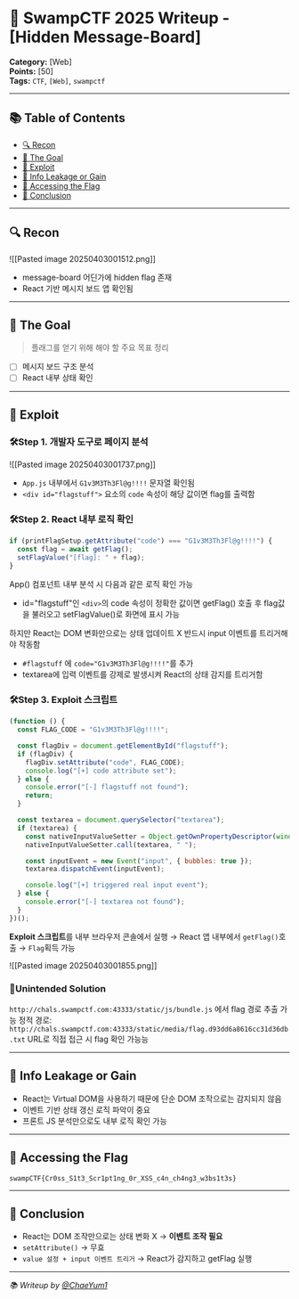 # 🐊 SwampCTF 2025 Writeup - [Hidden Message-Board]

**Category:** [Web]  
**Points:** [50]  
**Tags:** `CTF`, `[Web]`, `swampctf`  

---
## 📚 Table of Contents
- [🔍 Recon](#-recon)
- [🎯 The Goal](#-the-goal)
- [💉 Exploit](#-exploit)
- [🍪 Info Leakage or Gain](#-info-leakage-or-gain)
- [👑 Accessing the Flag](#-accessing-the-flag)
- [🧠 Conclusion](#-conclusion)

---

## 🔍 Recon

![[Pasted image 20250403001512.png]]

- message-board 어딘가에 hidden flag 존재
- React 기반 메시지 보드 앱 확인됨

---

## 🎯 The Goal

> 플래그를 얻기 위해 해야 할 주요 목표 정리

- [ ] 메시지 보드 구조 분석
- [ ] React 내부 상태 확인

---

## 💉 Exploit

### 🛠️Step 1. 개발자 도구로 페이지 분석

![[Pasted image 20250403001737.png]]

- `App.js` 내부에서 `G1v3M3Th3Fl@g!!!!` 문자열 확인됨
- `<div id="flagstuff">` 요소의 `code` 속성이 해당 값이면 flag를 출력함

### 🛠️Step 2. React 내부 로직 확인

```js
if (printFlagSetup.getAttribute("code") === "G1v3M3Th3Fl@g!!!!") {
  const flag = await getFlag();
  setFlagValue("[flag]: " + flag);
}
```
App() 컴포넌트 내부 분석 시 다음과 같은 로직 확인 가능
- id="flagstuff"인 `<div>`의 code 속성이 정확한 값이면 getFlag() 호출 후 flag값을 불러오고 setFlagValue()로 화면에 표시 가능

하지만 React는 DOM 변화만으로는 상태 업데이트 X
반드시 input 이벤트를 트리거해야 작동함
- `#flagstuff` 에 `code="G1v3M3Th3Fl@g!!!!"`를 추가
- textarea에 입력 이벤트를 강제로 발생시켜 React의 상태 감지를 트리거함
### 🛠️Step 3. Exploit 스크립트
```js
(function () {
  const FLAG_CODE = "G1v3M3Th3Fl@g!!!!";

  const flagDiv = document.getElementById("flagstuff");
  if (flagDiv) {
    flagDiv.setAttribute("code", FLAG_CODE);
    console.log("[+] code attribute set");
  } else {
    console.error("[-] flagstuff not found");
    return;
  }

  const textarea = document.querySelector("textarea");
  if (textarea) {
    const nativeInputValueSetter = Object.getOwnPropertyDescriptor(window.HTMLTextAreaElement.prototype, "value").set;
    nativeInputValueSetter.call(textarea, " ");

    const inputEvent = new Event("input", { bubbles: true });
    textarea.dispatchEvent(inputEvent);

    console.log("[+] triggered real input event");
  } else {
    console.error("[-] textarea not found");
  }
})();
```

**Exploit 스크립트**를 내부 브라우저 콘솔에서 실행
→ React 앱 내부에서 `getFlag()`호출
→ `Flag`획득 가능

![[Pasted image 20250403001855.png]]

### 🔎Unintended Solution

`http://chals.swampctf.com:43333/static/js/bundle.js` 에서 flag 경로 추출 가능
정적 경로: `http://chals.swampctf.com:43333/static/media/flag.d93dd6a8616cc31d36db.txt` URL로 직접 접근 시 flag 확인 가능능

---
## 🍪 Info Leakage or Gain

- React는 Virtual DOM을 사용하기 때문에 단순 DOM 조작으로는 감지되지 않음
- 이벤트 기반 상태 갱신 로직 파악이 중요
- 프론트 JS 분석만으로도 내부 로직 확인 가능

---

## 👑 Accessing the Flag

```
swampCTF{Cr0ss_S1t3_Scr1pt1ng_0r_XSS_c4n_ch4ng3_w3bs1t3s}
```

---

## 🧠 Conclusion

- React는 DOM 조작만으로는 상태 변화 X → **이벤트 조작 필요**
- `setAttribute()` → 무효
- `value 설정 + input 이벤트 트리거` → React가 감지하고 getFlag 실행

---

_📚 Writeup by [@ChaeYum1](https://github.com/ChaeYum1)_